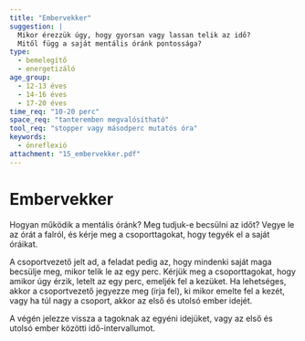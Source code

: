 ```yaml
---
title: "Embervekker"
suggestion: | 
  Mikor érezzük úgy, hogy gyorsan vagy lassan telik az idő?
  Mitől függ a saját mentális óránk pontossága?
type:
  - bemelegítő
  - energetizáló
age_group:
  - 12-13 éves
  - 14-16 éves
  - 17-20 éves
time_req: "10-20 perc"
space_req: "tanteremben megvalósítható"
tool_req: "stopper vagy másodperc mutatós óra"
keywords: 
  - önreflexió
attachment: "15_embervekker.pdf"
---
```


# Embervekker

Hogyan működik a mentális óránk? Meg tudjuk-e becsülni az időt? Vegye le az órát a falról, és kérje meg a csoporttagokat, hogy tegyék el a saját óráikat.

A csoportvezető jelt ad, a feladat pedig az, hogy mindenki saját maga becsülje meg, mikor telik le az egy perc. Kérjük meg a csoporttagokat, hogy amikor úgy érzik, letelt az egy perc, emeljék fel a kezüket. Ha lehetséges, akkor a csoportvezető jegyezze meg (írja fel), ki mikor emelte fel a kezét, vagy ha túl nagy a csoport, akkor az első és utolsó ember idejét.

A végén jelezze vissza a tagoknak az egyéni idejüket, vagy az első és utolsó ember közötti idő-intervallumot.
  
  
